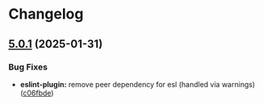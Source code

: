 # Changelog

## [5.0.1](https://github.com/exadel-inc/esl/compare/eslint-plugin-v5.0.0...eslint-plugin-v5.0.1) (2025-01-31)


### Bug Fixes

* **eslint-plugin:** remove peer dependency for esl (handled via warnings) ([c06fbde](https://github.com/exadel-inc/esl/commit/c06fbdee050ff5608eda8d3e8bb8c4fba000b981))
